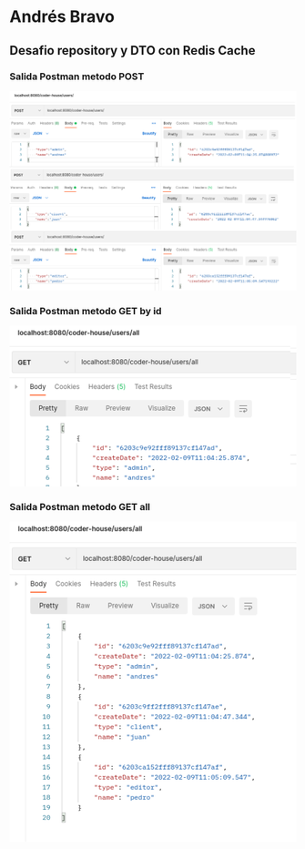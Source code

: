 # Andrés Bravo
## Desafio repository y DTO con Redis Cache

### Salida Postman metodo POST
![](img/postman_post.png)

### Salida Postman metodo GET by id
![](img/postman_get_by_id.png)

### Salida Postman metodo GET all
![](img/postman_get_all.png)